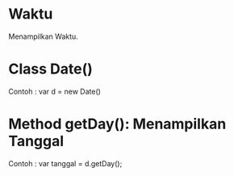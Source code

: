 # Waktu
Menampilkan Waktu.

# Class Date()
Contoh :
var d = new Date()

# Method getDay(): Menampilkan Tanggal
Contoh :
var tanggal = d.getDay();